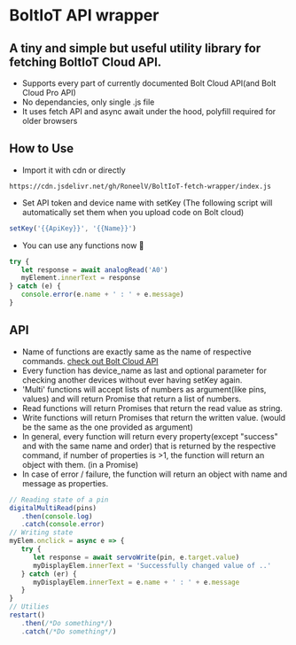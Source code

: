 # BoltIoT API wrapper

## A tiny and simple but useful utility library for fetching BoltIoT Cloud API.

-  Supports every part of currently documented Bolt Cloud API(and Bolt Cloud Pro API)
-  No dependancies, only single .js file
-  It uses fetch API and async await under the hood, polyfill required for older browsers

## How to Use

-  Import it with cdn or directly

```
https://cdn.jsdelivr.net/gh/RoneelV/BoltIoT-fetch-wrapper/index.js
```

-  Set API token and device name with setKey
   (The following script will automatically set them when you upload code on Bolt cloud)

```javascript
setKey('{{ApiKey}}', '{{Name}}')
```

-  You can use any functions now :tada:

```javascript
try {
   let response = await analogRead('A0')
   myElement.innerText = response
} catch (e) {
   console.error(e.name + ' : ' + e.message)
}
```

## API

-  Name of functions are exactly same as the name of respective commands. [check out Bolt Cloud API](https://docs.boltiot.com/docs/introduction)
-  Every function has device_name as last and optional parameter for checking another devices without ever having setKey again.
-  'Multi' functions will accept lists of numbers as argument(like pins, values) and will return Promise that return a list of numbers.
-  Read functions will return Promises that return the read value as string.
-  Write functions will return Promises that return the written value. (would be the same as the one provided as argument)
-  In general, every function will return every property(except "success" and with the same name and order) that is returned by the respective command, if number of properties is >1, the function will return an object with them. (in a Promise)
-  In case of error / failure, the function will return an object with name and message as properties.

```javascript
// Reading state of a pin
digitalMultiRead(pins)
   .then(console.log)
   .catch(console.error)
// Writing state
myElem.onclick = async e => {
   try {
      let response = await servoWrite(pin, e.target.value)
      myDisplayElem.innerText = 'Successfully changed value of ..'
   } catch (er) {
      myDisplayElem.innerText = e.name + ' : ' + e.message
   }
}
// Utilies
restart()
   .then(/*Do something*/)
   .catch(/*Do something*/)
```
